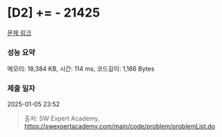 # [D2] += - 21425 

[문제 링크](https://swexpertacademy.com/main/code/problem/problemDetail.do?contestProbId=AZD8K_UayDoDFAVs) 

### 성능 요약

메모리: 18,384 KB, 시간: 114 ms, 코드길이: 1,166 Bytes

### 제출 일자

2025-01-05 23:52



> 출처: SW Expert Academy, https://swexpertacademy.com/main/code/problem/problemList.do